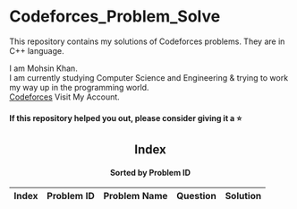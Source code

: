 # Codeforces_Problem_Solve

This repository contains my solutions of Codeforces problems. They are in C++ language.

I am Mohsin Khan.  
I am currently studying Computer Science and Engineering & trying to work my way up in the programming world.     
[Codeforces](https://codeforces.com/profile/Mohsin0786)  Visit My Account.


#### If this repository helped you out, please consider giving it a :star:

<div align="center">

## Index 
#### Sorted by Problem ID 
|  Index  | Problem ID | Problem Name | Question | Solution |
| :-----: |  :--------: | :----------: | :------: | :------: |
